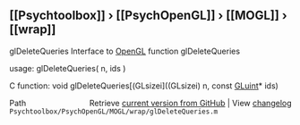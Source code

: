 ## [[Psychtoolbox]] &#8250; [[PsychOpenGL]] &#8250; [[MOGL]] &#8250; [[wrap]]

glDeleteQueries  Interface to [OpenGL](OpenGL) function glDeleteQueries  
  
usage:  glDeleteQueries( n, ids )  
  
C function:  void glDeleteQueries[(GLsizei]((GLsizei) n, const [GLuint](GLuint)\* ids)  




<div class="code_header" style="text-align:right;">
  <span style="float:left;">Path&nbsp;&nbsp;</span> <span class="counter">Retrieve <a href=
  "https://raw.github.com/Psychtoolbox-3/Psychtoolbox-3/beta/Psychtoolbox/PsychOpenGL/MOGL/wrap/glDeleteQueries.m">current version from GitHub</a> | View <a href=
  "https://github.com/Psychtoolbox-3/Psychtoolbox-3/commits/beta/Psychtoolbox/PsychOpenGL/MOGL/wrap/glDeleteQueries.m">changelog</a></span>
</div>
<div class="code">
  <code>Psychtoolbox/PsychOpenGL/MOGL/wrap/glDeleteQueries.m</code>
</div>

